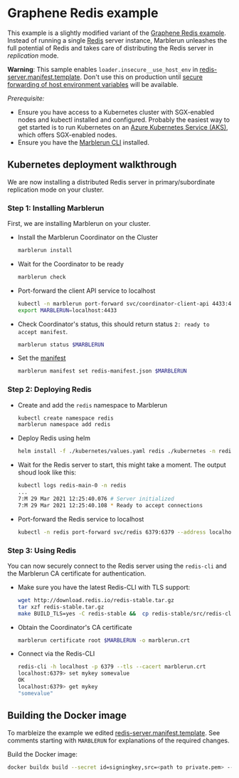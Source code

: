 # Graphene Redis example

This example is a slightly modified variant of the [Graphene Redis example](https://github.com/oscarlab/graphene/tree/master/Examples/redis).
Instead of running a single [Redis](https://redis.io/) server instance, Marblerun unleashes the full potential of Redis and takes care of distributing the Redis server in *replication* mode.

**Warning**: This sample enables `loader.insecure__use_host_env` in [redis-server.manifest.template](redis-server.manifest.template). Don't use this on production until [secure forwarding of host environment variables](https://github.com/oscarlab/graphene/issues/2356) will be available.

*Prerequisite:*
* Ensure you have access to a Kubernetes cluster with SGX-enabled nodes and kubectl installed and configured. Probably the easiest way to get started is to run Kubernetes on an [Azure Kubernetes Service (AKS)](https://docs.microsoft.com/en-us/azure/confidential-computing/confidential-nodes-aks-get-started), which offers SGX-enabled nodes.
* Ensure you have the [Marblerun CLI](https://docs.edgeless.systems/marblerun/#/reference/cli) installed.

## Kubernetes deployment walkthrough

We are now installing a distributed Redis server in primary/subordinate replication mode on your cluster.

### Step 1: Installing Marblerun

First, we are installing Marblerun on your cluster.

* Install the Marblerun Coordinator on the Cluster

    ```bash
    marblerun install
    ```

* Wait for the Coordinator to be ready

    ```bash
    marblerun check
    ```

* Port-forward the client API service to localhost

    ```bash
    kubectl -n marblerun port-forward svc/coordinator-client-api 4433:4433 --address localhost >/dev/null &
    export MARBLERUN=localhost:4433
    ```

* Check Coordinator's status, this should return status `2: ready to accept manifest`.

    ```bash
    marblerun status $MARBLERUN
    ```

* Set the [manifest](redis-manifest.json)

    ```bash
    marblerun manifest set redis-manifest.json $MARBLERUN
    ```

### Step 2: Deploying Redis

* Create and add the `redis` namespace to Marblerun

    ```bash
    kubectl create namespace redis
    marblerun namespace add redis
    ```

* Deploy Redis using helm

    ```bash
    helm install -f ./kubernetes/values.yaml redis ./kubernetes -n redis
    ```

* Wait for the Redis server to start, this might take a moment. The output shoud look like this:

    ```bash
    kubectl logs redis-main-0 -n redis
    ...
    7:M 29 Mar 2021 12:25:40.076 # Server initialized
    7:M 29 Mar 2021 12:25:40.108 * Ready to accept connections
    ```

* Port-forward the Redis service to localhost

    ```bash
    kubectl -n redis port-forward svc/redis 6379:6379 --address localhost >/dev/null &
    ```

### Step 3: Using Redis

You can now securely connect to the Redis server using the `redis-cli` and the Marblerun CA certificate for authentication.

* Make sure you have the latest Redis-CLI with TLS support:

    ```bash
    wget http://download.redis.io/redis-stable.tar.gz
    tar xzf redis-stable.tar.gz
    make BUILD_TLS=yes -C redis-stable &&  cp redis-stable/src/redis-cli /usr/local/bin
    ```

* Obtain the Coordinator's CA certificate

    ```bash
    marblerun certificate root $MARBLERUN -o marblerun.crt
    ```

* Connect via the Redis-CLI

    ```bash
    redis-cli -h localhost -p 6379 --tls --cacert marblerun.crt
    localhost:6379> set mykey somevalue
    OK
    localhost:6379> get mykey
    "somevalue"
    ```

## Building the Docker image

To marbleize the example we edited [redis-server.manifest.template](redis-server.manifest.template). See comments starting with `MARBLERUN` for explanations of the required changes.


Build the Docker image:

```bash
docker buildx build --secret id=signingkey,src=<path to private.pem> --tag ghcr.io/edgelesssys/redis-graphene-marble -f ./Dockerfile .
```
